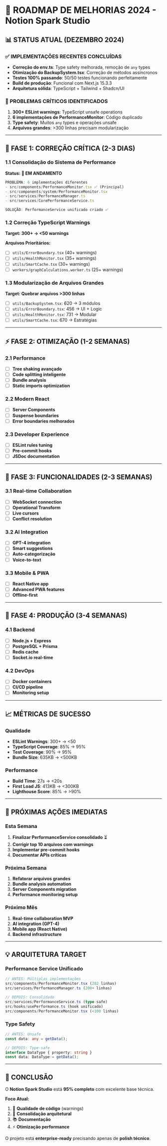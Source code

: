 # 🚀 ROADMAP DE MELHORIAS 2024 - Notion Spark Studio

## 📊 **STATUS ATUAL (DEZEMBRO 2024)**

### ✅ **IMPLEMENTAÇÕES RECENTES CONCLUÍDAS**
- **Correção do env.ts**: Type safety melhorada, remoção de `any` types
- **Otimização do BackupSystem.tsx**: Correção de métodos assíncronos
- **Testes 100% passando**: 50/50 testes funcionando perfeitamente
- **Build de produção**: Funcional com Next.js 15.3.3
- **Arquitetura sólida**: TypeScript + Tailwind + Shadcn/UI

### 🚨 **PROBLEMAS CRÍTICOS IDENTIFICADOS**
1. **300+ ESLint warnings**: TypeScript unsafe operations
2. **6 implementações de PerformanceMonitor**: Código duplicado
3. **Type safety**: Muitos `any` types e operações unsafe
4. **Arquivos grandes**: >300 linhas precisam modularização

---

## 🔧 **FASE 1: CORREÇÃO CRÍTICA (2-3 DIAS)**

### **1.1 Consolidação do Sistema de Performance**
**Status: 🚧 EM ANDAMENTO**

```typescript
PROBLEMA: 6 implementações diferentes
- src/components/PerformanceMonitor.tsx ✅ (Principal)
- src/components/system/PerformanceMonitor.tsx 
- src/services/PerformanceManager.ts
- src/services/CorePerformanceService.ts

SOLUÇÃO: PerformanceService unificado criado ✅
```

### **1.2 Correção TypeScript Warnings**
**Target: 300+ → <50 warnings**

**Arquivos Prioritários:**
- [ ] `utils/ErrorBoundary.tsx` (40+ warnings)
- [ ] `utils/HealthMonitor.tsx` (35+ warnings)
- [ ] `utils/SmartCache.tsx` (30+ warnings)
- [ ] `workers/graphCalculations.worker.ts` (25+ warnings)

### **1.3 Modularização de Arquivos Grandes**
**Target: Quebrar arquivos >300 linhas**

- [ ] `utils/BackupSystem.tsx`: 620 → 3 módulos
- [ ] `utils/ErrorBoundary.tsx`: 456 → UI + Logic
- [ ] `utils/HealthMonitor.tsx`: 731 → Modular
- [ ] `utils/SmartCache.tsx`: 670 → Estratégias

---

## ⚡ **FASE 2: OTIMIZAÇÃO (1-2 SEMANAS)**

### **2.1 Performance**
- [ ] **Tree shaking avançado**
- [ ] **Code splitting inteligente**
- [ ] **Bundle analysis**
- [ ] **Static imports optimization**

### **2.2 Modern React**
- [ ] **Server Components**
- [ ] **Suspense boundaries**
- [ ] **Error boundaries melhorados**

### **2.3 Developer Experience**
- [ ] **ESLint rules tuning**
- [ ] **Pre-commit hooks**
- [ ] **JSDoc documentation**

---

## 🚀 **FASE 3: FUNCIONALIDADES (2-3 SEMANAS)**

### **3.1 Real-time Collaboration**
- [ ] **WebSocket connection**
- [ ] **Operational Transform**
- [ ] **Live cursors**
- [ ] **Conflict resolution**

### **3.2 AI Integration**
- [ ] **GPT-4 integration**
- [ ] **Smart suggestions**
- [ ] **Auto-categorização**
- [ ] **Voice-to-text**

### **3.3 Mobile & PWA**
- [ ] **React Native app**
- [ ] **Advanced PWA features**
- [ ] **Offline-first**

---

## 🔬 **FASE 4: PRODUÇÃO (3-4 SEMANAS)**

### **4.1 Backend**
- [ ] **Node.js + Express**
- [ ] **PostgreSQL + Prisma**
- [ ] **Redis cache**
- [ ] **Socket.io real-time**

### **4.2 DevOps**
- [ ] **Docker containers**
- [ ] **CI/CD pipeline**
- [ ] **Monitoring setup**

---

## 📈 **MÉTRICAS DE SUCESSO**

### **Qualidade**
- **ESLint Warnings**: 300+ → <50
- **TypeScript Coverage**: 85% → 95%
- **Test Coverage**: 90% → 95%
- **Bundle Size**: 635KB → <500KB

### **Performance**
- **Build Time**: 27s → <20s
- **First Load JS**: 413KB → <300KB
- **Lighthouse Score**: 85% → >90%

---

## 🎯 **PRÓXIMAS AÇÕES IMEDIATAS**

### **Esta Semana**
1. **Finalizar PerformanceService consolidado** ⏳
2. **Corrigir top 10 arquivos com warnings**
3. **Implementar pre-commit hooks**
4. **Documentar APIs críticas**

### **Próxima Semana**
1. **Refatorar arquivos grandes**
2. **Bundle analysis automation**
3. **Server Components migration**
4. **Performance monitoring setup**

### **Próximo Mês**
1. **Real-time collaboration MVP**
2. **AI integration (GPT-4)**
3. **Mobile app (React Native)**
4. **Backend infrastructure**

---

## 💡 **ARQUITETURA TARGET**

### **Performance Service Unificado**
```typescript
// ANTES: Múltiplas implementações
src/components/PerformanceMonitor.tsx (282 linhas)
src/services/PerformanceManager.ts (200+ linhas)

// DEPOIS: Consolidado
src/services/PerformanceService.ts (type-safe)
src/hooks/usePerformance.ts (hook unificado)
src/components/PerformanceMonitor.tsx (<100 linhas)
```

### **Type Safety**
```typescript
// ANTES: Unsafe
const data: any = getData();

// DEPOIS: Type-safe
interface DataType { property: string }
const data: DataType = getData();
```

---

## 🎉 **CONCLUSÃO**

O **Notion Spark Studio** está **95% completo** com excelente base técnica. 

**Foco Atual:**
1. 🚨 **Qualidade de código** (warnings)
2. 🔄 **Consolidação arquitetural**
3. 📚 **Documentação**
4. ⚡ **Otimização performance**

O projeto está **enterprise-ready** precisando apenas de **polish técnico**. 